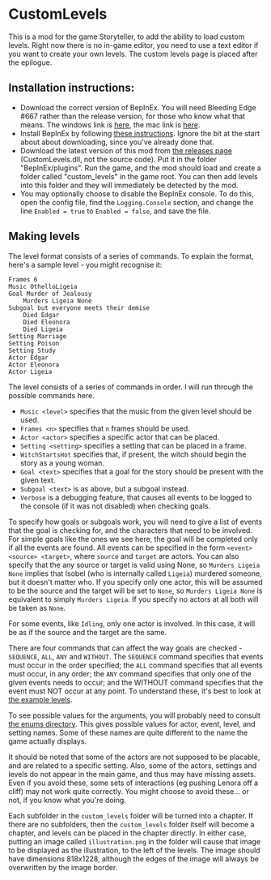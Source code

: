 # CustomLevels
This is a mod for the game Storyteller, to add the ability to load custom levels. Right now there is no in-game editor, you need to use a text editor if you want to create your own levels. The custom levels page is placed after the epilogue.

## Installation instructions:
* Download the correct version of BepInEx. You will need Bleeding Edge #667 rather than the release version, for those who know what that means. The windows link is [here](https://builds.bepinex.dev/projects/bepinex_be/667/BepInEx-Unity.IL2CPP-win-x64-6.0.0-be.667%2B6b500b3.zip), the mac link is [here](https://builds.bepinex.dev/projects/bepinex_be/667/BepInEx-Unity.IL2CPP-macos-x64-6.0.0-be.667%2B6b500b3.zip).
* Install BepInEx by following [these instructions](https://docs.bepinex.dev/articles/user_guide/installation/index.html). Ignore the bit at the start about about downloading, since you've already done that.
* Download the latest version of this mod from [the releases page](https://github.com/plokmijnuhby/StorytellerCustomLevels/releases) (CustomLevels.dll, not the source code). Put it in the folder "BepInEx/plugins". Run the game, and the mod should load and create a folder called "custom_levels" in the game root. You can then add levels into this folder and they will immediately be detected by the mod.
* You may optionally choose to disable the BepInEx console. To do this, open the config file, find the `Logging.Console` section, and change the line `Enabled = true` to `Enabled = false`, and save the file.

## Making levels
The level format consists of a series of commands. To explain the format, here's a sample level - you might recognise it:
```
Frames 6
Music OthelloLigeia
Goal Murder of Jealousy
    Murders Ligeia None
Subgoal but everyone meets their demise
    Died Edgar
    Died Eleonora
    Died Ligeia
Setting Marriage
Setting Poison
Setting Study
Actor Edgar
Actor Eleonora
Actor Ligeia
```
The level consists of a series of commands in order. I will run through the possible commands here.

* `Music <level>` specifies that the music from the given level should be used.
* `Frames <n>` specifies that `n` frames should be used.
* `Actor <actor>` specifies a specific actor that can be placed.
* `Setting <setting>` specifies a setting that can be placed in a frame.
* `WitchStartsHot` specifies that, if present, the witch should begin the story as a young woman.
* `Goal <text>` specifies that a goal for the story should be present with the given text.
* `Subgoal <text>` is as above, but a subgoal instead.
* `Verbose` is a debugging feature, that causes all events to be logged to the console (if it was not disabled) when checking goals.

To specify how goals or subgoals work, you will need to give a list of events that the goal is checking for, and the characters that need to be involved. For simple goals like the ones we see here, the goal will be completed only if all the events are found. All events can be specified in the form `<event> <source> <target>`, where `source` and `target` are actors. You can also specify that the any source or target is valid using None, so `Murders Ligeia None` implies that Isobel (who is internally called `Ligeia`) murdered someone, but it doesn't matter who. If you specify only one actor, this will be assumed to be the source and the target will be set to `None`, so `Murders Ligeia None` is equivalent to simply `Murders Ligeia`. If you specify no actors at all both will be taken as `None`.

For some events, like `Idling`, only one actor is involved. In this case, it will be as if the source and the target are the same.

There are four commands that can affect the way goals are checked - `SEQUENCE`, `ALL`, `ANY` and `WITHOUT`. The `SEQUENCE` command specifies that events must occur in the order specified; the `ALL` command specifies that all events must occur, in any order; the `ANY` command specifies that only one of the given events needs to occur; and the WITHOUT command specifies that the event must NOT occur at any point. To understand these, it's best to look at [the example levels](./examples).

To see possible values for the arguments, you will probably need to consult [the enums directory](./enums). This gives possible values for actor, event, level, and setting names. Some of these names are quite different to the name the game actually displays.

It should be noted that some of the actors are not supposed to be placable, and are related to a specific setting. Also, some of the actors, settings and levels do not appear in the main game, and thus may have missing assets. Even if you avoid these, some sets of interactions (eg pushing Lenora off a cliff) may not work quite correctly. You might choose to avoid these... or not, if you know what you're doing.

Each subfolder in the `custom_levels` folder will be turned into a chapter. If there are no subfolders, then the `custom_levels` folder itself will become a chapter, and levels can be placed in the chapter directly. In either case, putting an image called `illustration.png` in the folder will cause that image to be displayed as the illustration, to the left of the levels. The image should have dimensions 818x1228, although the edges of the image will always be overwritten by the image border.
